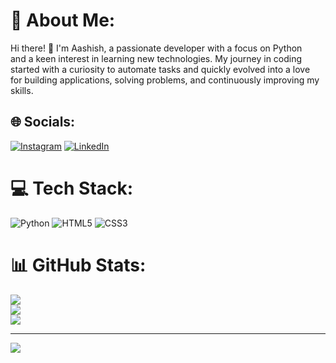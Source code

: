 # 💫 About Me:
Hi there! 👋 I'm Aashish, a passionate developer with a focus on Python <br>and a keen interest in learning new technologies. My journey in coding <br>started with a curiosity to automate tasks and quickly evolved into a love<br>for building applications, solving problems, and continuously improving my skills.


## 🌐 Socials:
[![Instagram](https://img.shields.io/badge/Instagram-%23E4405F.svg?logo=Instagram&logoColor=white)](https://instagram.com/bagmar.aashish) [![LinkedIn](https://img.shields.io/badge/LinkedIn-%230077B5.svg?logo=linkedin&logoColor=white)](https://linkedin.com/in/www.linkedin.com/in/aashishbagmar) 

# 💻 Tech Stack:
![Python](https://img.shields.io/badge/python-3670A0?style=for-the-badge&logo=python&logoColor=ffdd54) ![HTML5](https://img.shields.io/badge/html5-%23E34F26.svg?style=for-the-badge&logo=html5&logoColor=white) ![CSS3](https://img.shields.io/badge/css3-%231572B6.svg?style=for-the-badge&logo=css3&logoColor=white)
# 📊 GitHub Stats:
![](https://github-readme-stats.vercel.app/api?username=aashishbagmar&theme=dark&hide_border=false&include_all_commits=false&count_private=false)<br/>
![](https://nirzak-streak-stats.vercel.app/?user=aashishbagmar&theme=dark&hide_border=false)<br/>
![](https://github-readme-stats.vercel.app/api/top-langs/?username=aashishbagmar&theme=dark&hide_border=false&include_all_commits=false&count_private=false&layout=compact)

---
[![](https://visitcount.itsvg.in/api?id=aashishbagmar&icon=0&color=12)](https://visitcount.itsvg.in)

<!-- Proudly created with GPRM ( https://gprm.itsvg.in ) -->
